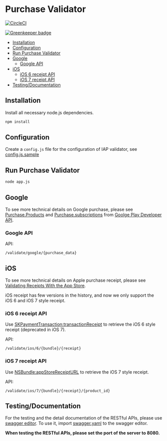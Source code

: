# Purchase Validator

[![CircleCI](https://circleci.com/gh/lakoo/iap-validator.svg?style=svg&circle-token=ab4fef9d1a86589516f330d6661bf2e54baf602a)](https://circleci.com/gh/lakoo/iap-validator)

[![Greenkeeper badge](https://badges.greenkeeper.io/lakoo/iap-validator.svg)](https://greenkeeper.io/)

- [Installation](#installation)
- [Configuration](#configuration)
- [Run Purchase Validator](#run-purchase-validator)
- [Google](#google)
  - [Google API](#google-api)
- [iOS](#ios)
  - [iOS 6 receipt API](#ios-6-receipt-api)
  - [iOS 7 receipt API](#ios-7-receipt-api)
- [Testing/Documentation](#testing-documentation)

## Installation

Install all necessary node.js dependencies.

```bash
npm install
```

## Configuration

Create a `config.js` file for the configuration of IAP validator, see [config.js.sample](./config.js.sample)

## Run Purchase Validator

```bash
node app.js
```

## Google

To see more technical details on Google purchase, please see [Purchase.Products](https://developers.google.com/android-publisher/api-ref/purchases/products) and [Purchase.subscriptions](https://developers.google.com/android-publisher/api-ref/purchases/subscriptions) from [Goolge Play Developer API](https://developers.google.com/android-publisher/).

### Google API

API:
```
/validate/google/{purchase_data}
```

## iOS

To see more technical details on Apple purchase receipt, please see [Validating Receipts With the App Store](https://developer.apple.com/library/ios/releasenotes/General/ValidateAppStoreReceipt/Chapters/ValidateRemotely.html).

iOS receipt has few versions in the history, and now we only support the iOS 6 and iOS 7 style receipt.

### iOS 6 receipt API

Use [SKPaymentTransaction:transactionReceipt](https://developer.apple.com/library/ios/documentation/StoreKit/Reference/SKPaymentTransaction_Class/index.html#//apple_ref/occ/instp/SKPaymentTransaction/transactionReceipt) to retrieve the iOS 6 style receipt (deprecated in iOS 7).

API:
```
/validate/ios/6/{bundle}/{receipt}
```

### iOS 7 receipt API

Use [NSBundle:appStoreReceiptURL](https://developer.apple.com/library/ios/documentation/Cocoa/Reference/Foundation/Classes/NSBundle_Class/index.html#//apple_ref/occ/instm/NSBundle/appStoreReceiptURL) to retrieve the iOS 7 style receipt.

API:
```
/validate/ios/7/{bundle}/{receipt}/{product_id}
```

## Testing/Documentation

For the testing and the detail documentation of the RESTful APIs, please use [swagger editor](http://editor.swagger.io/).  To use it, import [swagger.yaml](./swagger.yaml) to the swagger editor.

**When testing the RESTful APIs, please set the port of the server to 8080.**
